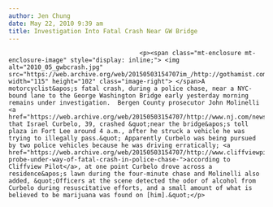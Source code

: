 ```yaml
---
author: Jen Chung
date: May 22, 2010 9:39 am
title: Investigation Into Fatal Crash Near GW Bridge
---
```


	
										<p><span class="mt-enclosure mt-enclosure-image" style="display: inline;"> <img alt="2010_05_gwbcrash.jpg" src="https://web.archive.org/web/20150503154707im_/http://gothamist.com/attachments/jen/2010_05_gwbcrash.jpg" width="115" height="102" class="image-right"> </span>A motorcyclist&apos;s fatal crash, during a police chase, near a NYC-bound lane to the George Washington Bridge early yesterday morning remains under investigation.  Bergen County prosecutor John Molinelli <a href="https://web.archive.org/web/20150503154707/http://www.nj.com/news/index.ssf/2010/05/motorcyclist_killed_in_crash_n.html">says</a> that Israel Curbelo, 39, crashed &quot;near the bridge&apos;s toll plaza in Fort Lee around 4 a.m., after he struck a vehicle he was trying to illegally pass.&quot; Apparently Curbelo was being pursued by two police vehicles because he was driving erratically; <a href="https://web.archive.org/web/20150503154707/http://www.cliffviewpilot.com/bergen/1292-probe-under-way-of-fatal-crash-in-police-chase-">according to Cliffview Pilot</a>, at one point Curbelo drove across a residence&apos;s lawn during the four-minute chase and Molinelli also added, &quot;Officers at the scene detected the odor of alcohol from Curbelo during resuscitative efforts, and a small amount of what is believed to be marijuana was found on [him].&quot;</p>					
										
									
				